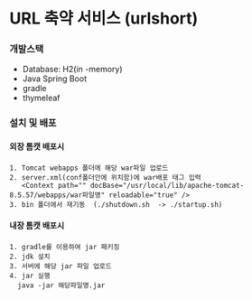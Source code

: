 # URL 축약 서비스 (urlshort)

### 개발스택
- Database: H2(in -memory)
- Java Spring Boot
- gradle
- thymeleaf



### 설치 및 배포
   #### 외장 톰캣 배포시
   
    1. Tomcat webapps 폴더에 해당 war파일 업로드
    2. server.xml(conf폴더안에 위치함)에 war배포 태그 입력 
       <Context path="" docBase="/usr/local/lib/apache-tomcat-8.5.57/webapps/war파일명" reloadable="true" />
    3. bin 폴더에서 재기동  (./shutdown.sh  -> ./startup.sh)

   #### 내장 톰캣 배포시
   
    1. gradle를 이용하여 jar 패키징
    2. jdk 설치
    3. 서버에 해당 jar 파일 업로드
    4. jar 실행
      java -jar 해당파일명.jar
    
  



